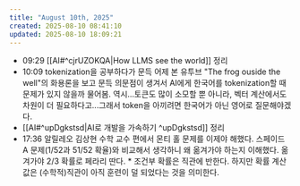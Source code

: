 ```yaml
---
title: "August 10th, 2025"
created: 2025-08-10 08:41:10
updated: 2025-08-10 18:09:21
---
```

  * 09:29 [[AI#^cjrUZOKQA|How LLMS see the world]] 정리
  * 10:09 tokenization을 공부하다가 문득 어제 본 유투브 "The frog ouside the well"의 화용론을 보고 문득 의문점이 생겨서 AI에게 한국어를 tokenization할 때 문제가 있지 않을까 물어봄. 역시...토큰도 많이 소모할 뿐 아니라, 벡터 계산에서도 차원이 더 필요하다고...그래서 token을 아끼려면 한국어가 아닌 영어로 질문해야겠다.
  * [[AI#^upDgkstsd|AI로 개발을 가속하기 ^upDgkstsd]] 정리
  *  17:36 알릴레오 김상현 수학 교수 편에서 몬티 홀 문제를 이제야 해했다. 스페이드 A 문제(1/52과 51/52 확율)와 비교해서 생각하니 왜 옮겨가야 하는지 이해했다. 옮겨가야 2/3 확률로 페라리 딴다.
    * 조건부 확률은 직관에 반한다. 하지만 확률 계산값은 (수학적)직관이 아직 훈련이 덜 되었다는 것을 의미한다.